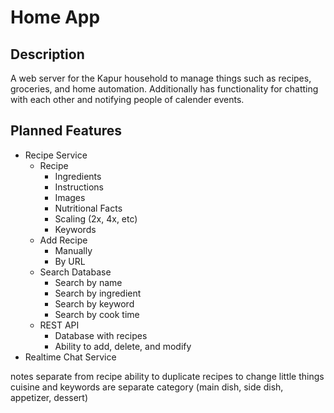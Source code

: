 # Home App

## Description

A web server for the Kapur household to manage things such as recipes, groceries, and home automation. Additionally has functionality for chatting with each other and notifying people of calender events.

## Planned Features

-   Recipe Service
    -   Recipe
        -   Ingredients
        -   Instructions
        -   Images
        -   Nutritional Facts
        -   Scaling (2x, 4x, etc)
        -   Keywords
    -   Add Recipe
        -   Manually
        -   By URL
    -   Search Database
        -   Search by name
        -   Search by ingredient
        -   Search by keyword
        -   Search by cook time
    -   REST API
        -   Database with recipes
        -   Ability to add, delete, and modify
-   Realtime Chat Service

notes separate from recipe
ability to duplicate recipes to change little things
cuisine and keywords are separate
category (main dish, side dish, appetizer, dessert)

